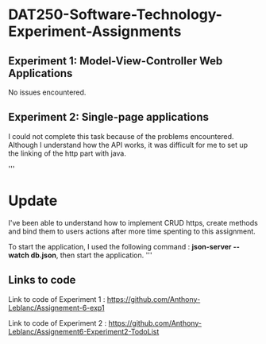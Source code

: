 # DAT250-Software-Technology-Experiment-Assignments

## Experiment 1: Model-View-Controller Web Applications

No issues encountered.

## Experiment 2: Single-page applications

I could not complete this task because of the problems encountered. Although I understand how the API works, it was difficult for me to set up the linking of the http part with java.

'''
# Update
I've been able to understand how to implement CRUD https, create methods and bind them to users actions after more time spenting to this assignment.

To start the application, I used the following command : **json-server --watch db.json**, then start the application.
'''

## Links to code

Link to code of Experiment 1 : 
https://github.com/Anthony-Leblanc/Assignement-6-exp1

Link to code of Experiment 2 : 
https://github.com/Anthony-Leblanc/Assignement6-Experiment2-TodoList
